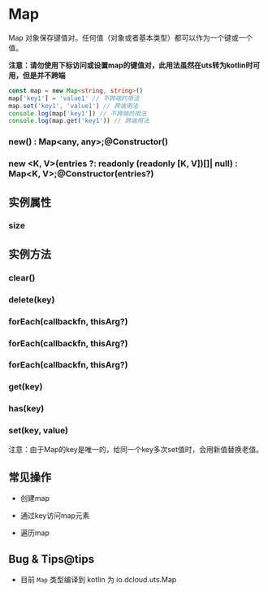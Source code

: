 # Map

Map 对象保存键值对。任何值（对象或者基本类型）都可以作为一个键或一个值。

**注意：请勿使用下标访问或设置map的键值对，此用法虽然在uts转为kotlin时可用，但是并不跨端**

```ts
const map = new Map<string, string>()
map['key1'] = 'value1' // 不跨端的用法
map.set('key1', 'value1') // 跨端用法
console.log(map['key1']) // 不跨端的用法
console.log(map.get('key1')) // 跨端用法
```

### new() : Map\<any, any>;@Constructor()

<!-- UTSJSON.Map.Constructor.description -->

<!-- UTSJSON.Map.Constructor.param -->

<!-- UTSJSON.Map.Constructor.returnValue -->

<!-- UTSJSON.Map.Constructor.compatibility -->

<!-- UTSJSON.Map.Constructor.tutorial -->

### new \<K, V>(entries ?: readonly (readonly \[K, V])[]\| null) : Map\<K, V>;@Constructor(entries?)

<!-- UTSJSON.Map.Constructor_1.description -->

<!-- UTSJSON.Map.Constructor_1.param -->

<!-- UTSJSON.Map.Constructor_1.returnValue -->

<!-- UTSJSON.Map.Constructor_1.compatibility -->

<!-- UTSJSON.Map.Constructor_1.tutorial -->

## 实例属性


### size

<!-- UTSJSON.Map.size.description -->

<!-- UTSJSON.Map.size.param -->

<!-- UTSJSON.Map.size.returnValue -->

<!-- UTSJSON.Map.size.test -->

<!-- UTSJSON.Map.size.compatibility -->


## 实例方法


### clear()

<!-- UTSJSON.Map.clear.description -->

<!-- UTSJSON.Map.clear.param -->

<!-- UTSJSON.Map.clear.returnValue -->

<!-- UTSJSON.Map.clear.test -->

<!-- UTSJSON.Map.clear.compatibility -->

### delete(key)

<!-- UTSJSON.Map.delete.description -->

<!-- UTSJSON.Map.delete.param -->

<!-- UTSJSON.Map.delete.returnValue -->

<!-- UTSJSON.Map.delete.test -->

<!-- UTSJSON.Map.delete.compatibility -->

### forEach(callbackfn, thisArg?)

<!-- UTSJSON.Map.forEach.description -->

<!-- UTSJSON.Map.forEach.param -->

<!-- UTSJSON.Map.forEach.returnValue -->

<!-- UTSJSON.Map.forEach.test -->

<!-- UTSJSON.Map.forEach.compatibility -->


### forEach(callbackfn, thisArg?)

<!-- UTSJSON.Map.forEach_1.description -->

<!-- UTSJSON.Map.forEach_1.param -->

<!-- UTSJSON.Map.forEach_1.returnValue -->

<!-- UTSJSON.Map.forEach_1.test -->

<!-- UTSJSON.Map.forEach_1.compatibility -->

<!-- UTSJSON.Map.forEach_1.tutorial -->

### forEach(callbackfn, thisArg?)

<!-- UTSJSON.Map.forEach_2.description -->

<!-- UTSJSON.Map.forEach_2.param -->

<!-- UTSJSON.Map.forEach_2.returnValue -->

<!-- UTSJSON.Map.forEach_2.test -->

<!-- UTSJSON.Map.forEach_2.compatibility -->

<!-- UTSJSON.Map.forEach_2.tutorial -->

### get(key)

<!-- UTSJSON.Map.get.description -->

<!-- UTSJSON.Map.get.param -->

<!-- UTSJSON.Map.get.returnValue -->

<!-- UTSJSON.Map.get.test -->

<!-- UTSJSON.Map.get.compatibility -->

### has(key)

<!-- UTSJSON.Map.has.description -->

<!-- UTSJSON.Map.has.param -->

<!-- UTSJSON.Map.has.returnValue -->

<!-- UTSJSON.Map.has.test -->

<!-- UTSJSON.Map.has.compatibility -->

### set(key, value)

<!-- UTSJSON.Map.set.description -->

<!-- UTSJSON.Map.set.param -->

<!-- UTSJSON.Map.set.returnValue -->

<!-- UTSJSON.Map.set.test -->

<!-- UTSJSON.Map.set.compatibility -->

注意：由于Map的key是唯一的，给同一个key多次set值时，会用新值替换老值。
<!-- UTSJSON.Map.set_1.test -->

## 常见操作

- 创建map
<!-- UTSJSON.Map.sample_create.test -->

- 通过key访问map元素
<!-- UTSJSON.Map.sample_visit.test -->

- 遍历map
<!-- UTSJSON.Map.sample_forEach.test -->

<!-- UTSJSON.Map.tutorial -->

## Bug & Tips@tips

* 目前 `Map` 类型编译到 kotlin 为 io.dcloud.uts.Map

